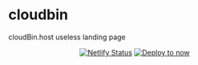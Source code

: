 # cloudbin
cloudBin.host useless landing page

<div align="center">

[![Netlify Status](https://api.netlify.com/api/v1/badges/ac1d322d-56f6-48c4-a0d5-26fbce82b396/deploy-status)](https://app.netlify.com/sites/cloudbin/deploys) 
[![Deploy to now](https://deploy.now.sh/static/button.svg)](https://deploy.now.sh/?repo=https://github.com/tehKapa/cloudbin)

</div>
